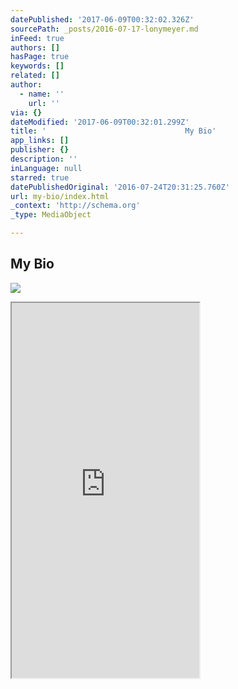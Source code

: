 ```yaml
---
datePublished: '2017-06-09T00:32:02.326Z'
sourcePath: _posts/2016-07-17-lonymeyer.md
inFeed: true
authors: []
hasPage: true
keywords: []
related: []
author:
  - name: ''
    url: ''
via: {}
dateModified: '2017-06-09T00:32:01.299Z'
title: '                               My Bio'
app_links: []
publisher: {}
description: ''
inLanguage: null
starred: true
datePublishedOriginal: '2016-07-24T20:31:25.760Z'
url: my-bio/index.html
_context: 'http://schema.org'
_type: MediaObject

---
```

## My Bio
![](https://the-grid-user-content.s3-us-west-2.amazonaws.com/851202bb-44d4-4da2-894a-fa3518c60783.jpg)

<iframe src="https://the-grid.github.io/ed-userhtml/?g=eJzNlMFu2zAMhu97in8d0F5St1tPjbNcBmwIsBUD2hegHSZSI4mCJMf1nn5U6hV9g-UoiqL4kT-5ishlcvz1ovBLuSZn92GJnkPh1F6sVzlS-Oexk1Cus_3DS3z-EkuLk2FH3rppiatehmQ5IfB4tcB8WsBLEI3Sc6s2J2mJT_f3d3e3txr-14RAnmEzfkqYGmxAHrskHoTsyTlssqOwhQ0ohvEgqRg8MqHXS97i-6UM3rVGP_rByVMNsrqpWa9XN3H9YfVf-TYwdGQ4e-QTwjf9fycpWNLYSRnD4DsNKTtMTCkjyNjgt5Ei-0TRTPo-g9xIU0bHHM6IjRApZyuhZu9tYHRDUYCCIRTrkLhmMnOdyrBRhF603V4SI3OyMihdJ_rufLiqzI42D-RAqeQGT3SwYY9Yu5IrrK2JcC7VmofumfuSq4SzshVTrRtweJYJW9HTeQmy0EEbMOHBHrR1o9Vx0o7o3IxGoTTzvTR4rCTWc9ZzJTrUwQxBiSJLdLw4I6SqutGILgTtybseHDlN6i1Ob4IqD31iKjqHxVDBlqaPr9vm5DdLWe_PiOx1MvhFiu21_Fb3YW4x7xSq_k6lN0_gEyUKZXB1XxQYLcNCy2J7oyrm1zoUOSO4-LbkGlyGLsdWwSQyJhnm6dGF6UROw6dIqtlR0qF5h_AXKD5N_w" height="600" style=""></iframe>